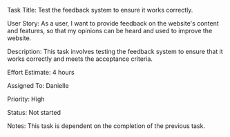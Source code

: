 Task Title: Test the feedback system to ensure it works correctly.

User Story: As a user, I want to provide feedback on the website's content and features, so that my opinions can be heard and used to improve the website.

Description: This task involves testing the feedback system to ensure that it works correctly and meets the acceptance criteria.

Effort Estimate: 4 hours

Assigned To: Danielle

Priority: High

Status: Not started

Notes: This task is dependent on the completion of the previous task.

